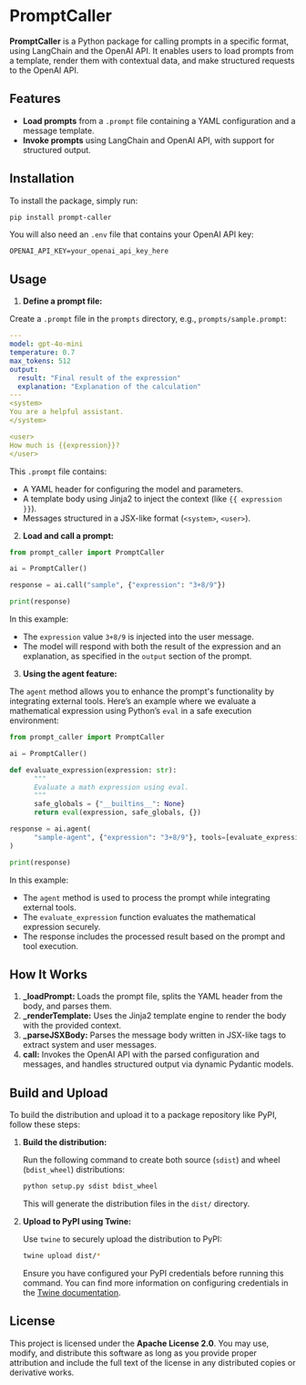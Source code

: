 # PromptCaller

**PromptCaller** is a Python package for calling prompts in a specific format, using LangChain and the OpenAI API. It enables users to load prompts from a template, render them with contextual data, and make structured requests to the OpenAI API.

## Features

- **Load prompts** from a `.prompt` file containing a YAML configuration and a message template.
- **Invoke prompts** using LangChain and OpenAI API, with support for structured output.

## Installation

To install the package, simply run:

```bash
pip install prompt-caller
```

You will also need an `.env` file that contains your OpenAI API key:

```
OPENAI_API_KEY=your_openai_api_key_here
```

## Usage

1. **Define a prompt file:**

Create a `.prompt` file in the `prompts` directory, e.g., `prompts/sample.prompt`:

```yaml
---
model: gpt-4o-mini
temperature: 0.7
max_tokens: 512
output:
  result: "Final result of the expression"
  explanation: "Explanation of the calculation"
---
<system>
You are a helpful assistant.
</system>

<user>
How much is {{expression}}?
</user>
```

This `.prompt` file contains:

- A YAML header for configuring the model and parameters.
- A template body using Jinja2 to inject the context (like `{{ expression }}`).
- Messages structured in a JSX-like format (`<system>`, `<user>`).

2. **Load and call a prompt:**

```python
from prompt_caller import PromptCaller

ai = PromptCaller()

response = ai.call("sample", {"expression": "3+8/9"})

print(response)
```

In this example:

- The `expression` value `3+8/9` is injected into the user message.
- The model will respond with both the result of the expression and an explanation, as specified in the `output` section of the prompt.

3. **Using the agent feature:**  

The `agent` method allows you to enhance the prompt's functionality by integrating external tools. Here’s an example where we evaluate a mathematical expression using Python’s `eval` in a safe execution environment:

```python
from prompt_caller import PromptCaller

ai = PromptCaller()

def evaluate_expression(expression: str):
      """
      Evaluate a math expression using eval.
      """
      safe_globals = {"__builtins__": None}
      return eval(expression, safe_globals, {})

response = ai.agent(
      "sample-agent", {"expression": "3+8/9"}, tools=[evaluate_expression]
)

print(response)
```

In this example:

- The `agent` method is used to process the prompt while integrating external tools.
- The `evaluate_expression` function evaluates the mathematical expression securely.
- The response includes the processed result based on the prompt and tool execution.


## How It Works

1. **\_loadPrompt:** Loads the prompt file, splits the YAML header from the body, and parses them.
2. **\_renderTemplate:** Uses the Jinja2 template engine to render the body with the provided context.
3. **\_parseJSXBody:** Parses the message body written in JSX-like tags to extract system and user messages.
4. **call:** Invokes the OpenAI API with the parsed configuration and messages, and handles structured output via dynamic Pydantic models.

## Build and Upload

To build the distribution and upload it to a package repository like PyPI, follow these steps:

1. **Build the distribution:**

   Run the following command to create both source (`sdist`) and wheel (`bdist_wheel`) distributions:

   ```bash
   python setup.py sdist bdist_wheel
   ```

   This will generate the distribution files in the `dist/` directory.

2. **Upload to PyPI using Twine:**

   Use `twine` to securely upload the distribution to PyPI:

   ```bash
   twine upload dist/*
   ```

   Ensure you have configured your PyPI credentials before running this command. You can find more information on configuring credentials in the [Twine documentation](https://twine.readthedocs.io/).

## License

This project is licensed under the **Apache License 2.0**. You may use, modify, and distribute this software as long as you provide proper attribution and include the full text of the license in any distributed copies or derivative works.
